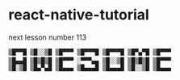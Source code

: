 # react-native-tutorial

next lesson number 113

```
▒█▀▀█ ▒█░░▒█ ▒█▀▀▀ ▒█▀▀▀█ ▒█▀▀▀█ ▒█▀▄▀█ ▒█▀▀▀ 
▒█▄▄█ ▒█▒█▒█ ▒█▀▀▀ ░▀▀▀▄▄ ▒█░░▒█ ▒█▒█▒█ ▒█▀▀▀ 　
▒█░▒█ ▒█▄▀▄█ ▒█▄▄▄ ▒█▄▄▄█ ▒█▄▄▄█ ▒█░░▒█ ▒█▄▄▄ 
```
